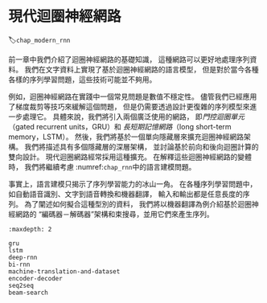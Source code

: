 # 現代迴圈神經網路
:label:`chap_modern_rnn`

前一章中我們介紹了迴圈神經網路的基礎知識，
這種網路可以更好地處理序列資料。
我們在文字資料上實現了基於迴圈神經網路的語言模型，
但是對於當今各種各樣的序列學習問題，這些技術可能並不夠用。

例如，迴圈神經網路在實踐中一個常見問題是數值不穩定性。
儘管我們已經應用了梯度裁剪等技巧來緩解這個問題，
但是仍需要透過設計更復雜的序列模型來進一步處理它。
具體來說，我們將引入兩個廣泛使用的網路，
即*門控迴圈單元*（gated recurrent units，GRU）和
*長短期記憶網路*（long short-term memory，LSTM）。
然後，我們將基於一個單向隱藏層來擴充迴圈神經網路架構。
我們將描述具有多個隱藏層的深層架構，
並討論基於前向和後向迴圈計算的雙向設計。
現代迴圈網路經常採用這種擴充。
在解釋這些迴圈神經網路的變體時，
我們將繼續考慮 :numref:`chap_rnn`中的語言建模問題。

事實上，語言建模只揭示了序列學習能力的冰山一角。
在各種序列學習問題中，如自動語音識別、文字到語音轉換和機器翻譯，
輸入和輸出都是任意長度的序列。
為了闡述如何擬合這種型別的資料，
我們將以機器翻譯為例介紹基於迴圈神經網路的
“編碼器－解碼器”架構和束搜尋，並用它們來產生序列。

```toc
:maxdepth: 2

gru
lstm
deep-rnn
bi-rnn
machine-translation-and-dataset
encoder-decoder
seq2seq
beam-search
```

